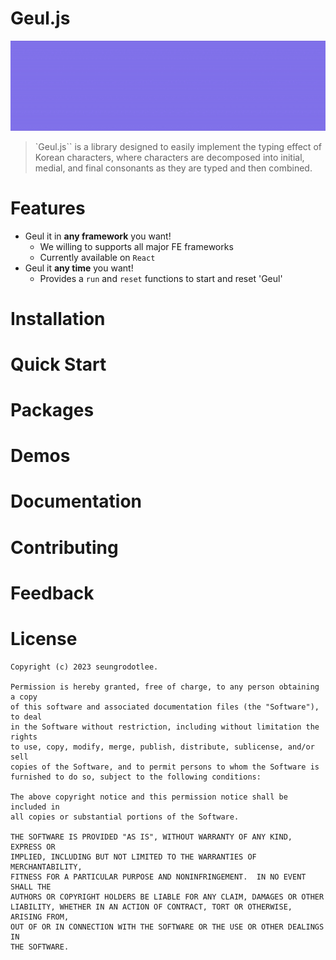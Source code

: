 # Geul.js

![메인이미지](docs/static/head_motion.gif)

> `Geul.js`` is a library designed to easily implement the typing effect of Korean characters, where characters are decomposed into initial, medial, and final consonants as they are typed and then combined.

# Features

- Geul it in **any framework** you want!
  - We willing to supports all major FE frameworks
  - Currently available on `React`
- Geul it **any time** you want!
  - Provides a `run` and `reset` functions to start and reset 'Geul'

# Installation

# Quick Start

# Packages

# Demos

# Documentation

# Contributing

# Feedback

# License
```
Copyright (c) 2023 seungrodotlee.

Permission is hereby granted, free of charge, to any person obtaining a copy
of this software and associated documentation files (the "Software"), to deal
in the Software without restriction, including without limitation the rights
to use, copy, modify, merge, publish, distribute, sublicense, and/or sell
copies of the Software, and to permit persons to whom the Software is
furnished to do so, subject to the following conditions:

The above copyright notice and this permission notice shall be included in
all copies or substantial portions of the Software.

THE SOFTWARE IS PROVIDED "AS IS", WITHOUT WARRANTY OF ANY KIND, EXPRESS OR
IMPLIED, INCLUDING BUT NOT LIMITED TO THE WARRANTIES OF MERCHANTABILITY,
FITNESS FOR A PARTICULAR PURPOSE AND NONINFRINGEMENT.  IN NO EVENT SHALL THE
AUTHORS OR COPYRIGHT HOLDERS BE LIABLE FOR ANY CLAIM, DAMAGES OR OTHER
LIABILITY, WHETHER IN AN ACTION OF CONTRACT, TORT OR OTHERWISE, ARISING FROM,
OUT OF OR IN CONNECTION WITH THE SOFTWARE OR THE USE OR OTHER DEALINGS IN
THE SOFTWARE.
```